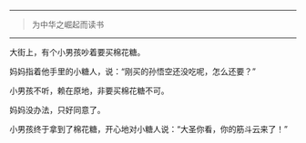 ------

> 为中华之崛起而读书

------

大街上，有个小男孩吵着要买棉花糖。

妈妈指着他手里的小糖人，说：“刚买的孙悟空还没吃呢，怎么还要？”

小男孩不听，赖在原地，非要买棉花糖不可。

妈妈没办法，只好同意了。

小男孩终于拿到了棉花糖，开心地对小糖人说：“大圣你看，你的筋斗云来了！” 
